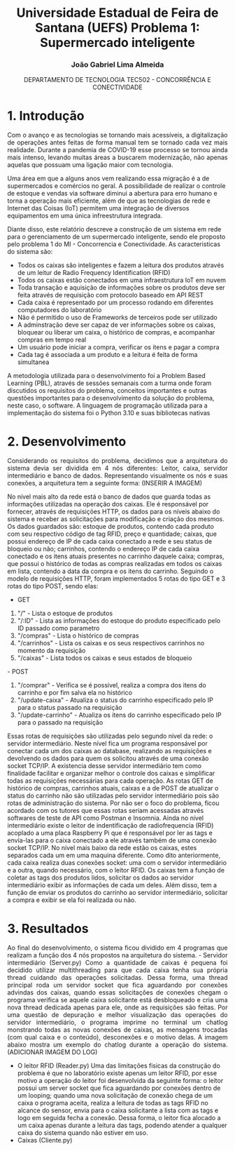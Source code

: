 <div align="center">
  <h1>
    Universidade Estadual de Feira de Santana (UEFS)
    Problema 1: Supermercado inteligente
  </h1>

  <h3>
    João Gabriel Lima Almeida
  </h3>

  <p>
    DEPARTAMENTO DE TECNOLOGIA
    TEC502 - CONCORRÊNCIA E CONECTIVIDADE
  </p>
</div>

# 1. Introdução
<p style="text-align: justify;">
  Com o avanço e as tecnologias se tornando mais acessíveis, a digitalização de operações antes feitas de forma manual tem se tornado cada vez mais realidade. Durante a pandemia de COVID-19 esse processo se tornou ainda mais intenso, levando muitas áreas a buscarem modernização, não apenas aquelas que possuam uma ligação maior com tecnologia.
  
  Uma área em que a alguns anos vem realizando essa migração é a de supermercados e comércios no geral. A possibilidade de realizar o controle de estoque e vendas via software diminui a abertura para erro humano e torna a operação mais eficiente, além de que as tecnologias de rede e Internet das Coisas (IoT) permitem uma integração de diversos equipamentos em uma única infreestrutura integrada.
  
  Diante disso, este relatório descreve a construção de um sistema em rede para o gerenciamento de um supermercado inteligente, sendo ele proposto pelo problema 1 do MI - Concorrencia e Conectividade. As caracteristicas do sistema são:
  - Todos os caixas são inteligentes e fazem a leitura dos produtos através de um leitur de Radio Frequency Identification (RFID)
  - Todos os caixas estão conectados em uma infraestrutura IoT em nuvem
  - Toda transação e aquisição de informações sobre os produtos deve ser feita através de requisição com protocolo baseado em API REST
  - Cada caixa é representado por um processo rodando em diferentes computadores do laboratório
  - Não é permitido o uso de Frameworks de terceiros pode ser utilizado
  - A adminstração deve ser capaz de ver informações sobre os caixas, bloquear ou liberar um caixa, o histórico de compras, e acompanhar compras em tempo real
  - Um usuário pode iniciar a compra, verificar os itens e pagar a compra
  - Cada tag é associada a um produto e a leitura é feita de forma simultanea

  A metodologia utilizada para o desenvolvimento foi a Problem Based Learning (PBL), através de sessões semanais com a turma onde foram discutidos os requisitos do problema, conceitos importantes e outras questões importantes para o desenvolvimento da solução do problema, neste caso, o software. A linguagem de programação utilizada para a implementação do sistema foi o Python 3.10 e suas bibliotecas nativas
</p>

# 2. Desenvolvimento
<p style="text-align: justify;">
  Considerando os requisitos do problema, decidimos que a arquitetura do sistema devia ser dividida em 4 nós diferentes: Leitor, caixa, servidor intermediário e banco de dados. Representando visualmente os nós e suas conexões, a arquitetura tem a seguinte forma:
  (INSERIR A IMAGEM)
  
  No nível mais alto da rede está o banco de dados que guarda todas as informações utilizadas na operação dos caixas. Ele é responsável por fornecer, através de requisições HTTP, os dados para os níveis abaixo do sistema e receber as solicitações para modificação e criação dos mesmos. Os dados guardados são: estoque de produtos, contendo cada produto com seu respectivo código de tag RFID, preço e quantidade; caixas, que possui endereço de IP de cada caixa conectado a rede e seu status de bloqueio ou não; carrinhos, contendo o endereço IP de cada caixa conectado e os itens atuais presentes no carrinho daquele caixa; compras, que possui o histórico de todas as compras realizadas em todos os caixas em lista, contendo a data da compra e os itens do carrinho. 
  Seguindo o modelo de requisições HTTP, foram implementados 5 rotas do tipo GET e 3 rotas do tipo POST, sendo elas:
  - GET
<ol>
  <li>"/" - Lista o estoque de produtos</li>
  <li>"/:ID" - Lista as informações do estoque do produto especificado pelo ID passado como parametro</li>
  <li>"/compras" - Lista o histórico de compras</li>
  <li>"/carrinhos" - Lista os caixas e os seus respectivos carrinhos no momento da requisição</li>
  <li>"/caixas" - Lista todos os caixas e seus estados de bloqueio</li>
</ol>
  - POST
<ol>
  <li>"/comprar" - Verifica se é possivel, realiza a compra dos itens do carrinho e por fim salva ela no histórico</li>
  <li>"/update-caixa" - Atualiza o status do carrinho especificado pelo IP para o status passado na requisição</li>
  <li>"/update-carrinho" - Atualiza os itens do carrinho especificado pelo IP para o passado na requisição</li>
</ol>
  Essas rotas de requisições são utilizadas pelo segundo nível da rede: o servidor intermediário. Neste nível fica um programa responsável por conectar cada um dos caixas ao database, realizando as requisições e devolvendo os dados para quem os solicitou através de uma conexão socket TCP/IP. A existencia desse servidor intermediário tem como finalidade facilitar e organizar melhor o controle dos caixas e simplificar todas as requisições necessárias para cada operação. As rotas GET de histórico de compras, carrinhos atuais, caixas e a de POST de atualizar o status do carrinho não são utilizadas pelo servidor intermediário pois são rotas de administração do sistema. Por não ser o foco do problema, ficou acordado com os tutores que essas rotas seriam acessadas através softwares de teste de API como Postman e Insomnia. Ainda no nível intermediário existe o leitor de indentificação de radiofrequencia (RFID) acoplado a uma placa Raspberry Pi que é responsável por ler as tags e envia-las para o caixa conectado a ele através também de uma conexão socket TCP/IP.
  No nível mais baixo da rede estão os caixas, estes separados cada um em uma maquina diferente. Como dito anteriormente, cada caixa realiza duas conexões socket: uma com o servidor intermediário e a outra, quando necessário, com o leitor RFID. Os caixas tem a função de coletar as tags dos produtos lidos, solicitar os dados ao servidor intermediário exibir as informações de cada um deles. Além disso, tem a função de enviar os produtos do carrinho ao servidor intermediário, solicitar a compra e exibir se ela foi realizada ou não.
</p>

# 3. Resultados
<p style="text-align: justify;">
  Ao final do desenvolvimento, o sistema ficou dividido em 4 programas que realizam a função dos 4 nós propostos na arquitetura do sistema.
  - Servidor intermediário (Server.py)
  Como a quantidade de caixas é pequena foi decidido utilizar multithreading para que cada caixa tenha sua própria thread cuidando das operações solicitadas. Dessa forma, uma thread principal roda um servidor socket que fica aguardando por conexões advindas dos caixas, quando essas solicitações de conexões chegam o programa verifica se aquele caixa solicitante está desbloqueado e cria uma nova thread dedicada apenas para ele, onde as requisições são feitas. Por uma questão de depuração e melhor visualização das operações do servidor intermediário, o programa imprime no terminal um chatlog monstrando todas as novas conexões de caixas, as mensagens trocadas (com qual caixa e o conteúdo), desconexões e o motivo delas. A imagem abaixo mostra um exemplo do chatlog durante a operação do sistema.
  (ADICIONAR IMAGEM DO LOG)
  
  - O leitor RFID (Reader.py)
  Uma das limitações fisicas da construção do problema é que no laboratório existe apenas um leitor RFID, por esse motivo a operação do leitor foi desenvolvida da seguinte forma: o leitor possui um server socket que fica aguardando por conexões dentro de um looping; quando uma nova solicitação de conexão chega de um caixa o programa aceita, realiza a leitura de todas as tags RFID no alcance do sensor, envia para o caixa solicitante a lista com as tags e logo em seguida fecha a conexão. Dessa forma, o leitor fica alocado a um caixa apenas durante a leitura das tags, podendo atender a qualquer caixa do sistema quando não estiver em uso.
  - Caixas (Cliente.py)
  
</p>
